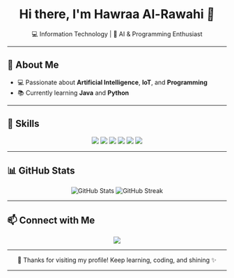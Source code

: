 <p align="center">
</p>

<h1 align="center">
  Hi there, I'm Hawraa Al-Rawahi <span style="display:inline-block; animation: wave 2s infinite;">👋</span>
</h1>

<p align="center">
  💻 Information Technology | 🌸 AI & Programming Enthusiast
</p>

---

## 🌸 About Me  
- 💻 Passionate about **Artificial Intelligence**, **IoT**, and **Programming**  
- 📚 Currently learning **Java** and **Python** 

---

## 🚀 Skills  

<p align="center">
  <img src="https://img.shields.io/badge/Java-007396?style=for-the-badge&logo=java&logoColor=white"/>
  <img src="https://img.shields.io/badge/Python-3776ab?style=for-the-badge&logo=python&logoColor=white"/>
  <img src="https://img.shields.io/badge/HTML-FF5733?style=for-the-badge&logo=html5&logoColor=white"/>
  <img src="https://img.shields.io/badge/CSS-264de4?style=for-the-badge&logo=css3&logoColor=white"/>
  <img src="https://img.shields.io/badge/MySQL-4479a1?style=for-the-badge&logo=mysql&logoColor=white"/>
  <img src="https://img.shields.io/badge/GitHub-181717?style=for-the-badge&logo=github&logoColor=white"/>
</p>

---

## 📊 GitHub Stats  

<p align="center">
  <img src="https://github-readme-stats.vercel.app/api?username=Hawraa-a&show_icons=true&theme=omni&count_private=true" alt="GitHub Stats"/>
  <img src="https://github-readme-streak-stats.herokuapp.com/?user=Hawraa-a&theme=omni" alt="GitHub Streak"/>
</p>

---

## 📫 Connect with Me  

<p align="center">
  <a href="mailto:hawra8516@gmail.com"><img src="https://img.shields.io/badge/Email-hawra8516%40gmail.com-red?style=for-the-badge&logo=gmail&logoColor=white"/></a>
</p>

---

<p align="center">
  💖 Thanks for visiting my profile! Keep learning, coding, and shining ✨
</p>

---

<style>
@keyframes wave {
  0% { transform: rotate(0deg); }
  20% { transform: rotate(20deg); }
  40% { transform: rotate(-10deg); }
  60% { transform: rotate(20deg); }
  80% { transform: rotate(-5deg); }
  100% { transform: rotate(0deg); }
}
</style>
